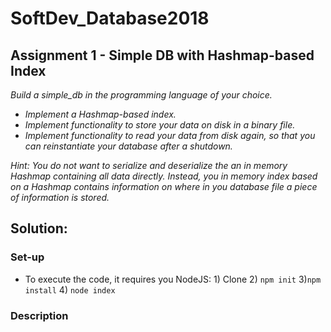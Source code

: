 # SoftDev_Database2018

## Assignment 1 - Simple DB with Hashmap-based Index
_Build a simple_db in the programming language of your choice._
* _Implement a Hashmap-based index._
* _Implement functionality to store your data on disk in a binary file._
* _Implement functionality to read your data from disk again, so that you can reinstantiate your database after a shutdown._

_Hint: You do not want to serialize and deserialize the an in memory Hashmap containing all data directly. Instead, you in memory index based on a Hashmap contains information on where in you database file a piece of information is stored._

## Solution:
### Set-up
* To execute the code, it requires you NodeJS: 1) Clone 2) ``npm init`` 3)``npm install`` 4) ``node index``

### Description


